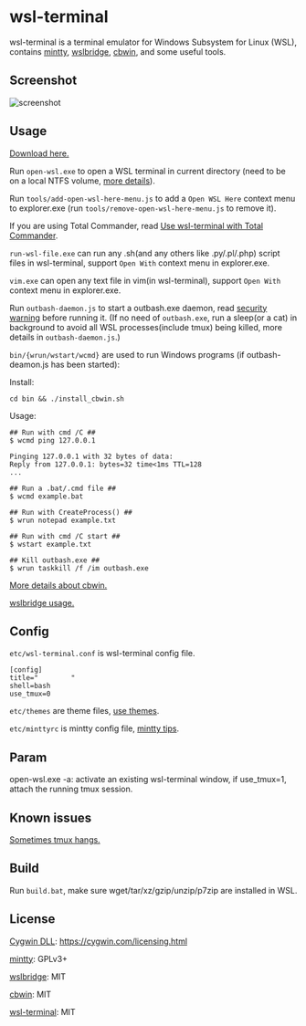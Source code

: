 # wsl-terminal

wsl-terminal is a terminal emulator for Windows Subsystem for Linux (WSL), contains [mintty](http://mintty.github.io/), [wslbridge](https://github.com/rprichard/wslbridge), [cbwin](https://github.com/xilun/cbwin), and some useful tools.

## Screenshot

![screenshot](https://raw.githubusercontent.com/wiki/goreliu/wsl-terminal/images/wsl-terminal.png)

## Usage

[Download here.](https://github.com/goreliu/wsl-terminal/releases)

Run `open-wsl.exe` to open a WSL terminal in current directory (need to be on a local NTFS volume, [more details](https://github.com/rprichard/wslbridge)).

Run `tools/add-open-wsl-here-menu.js` to add a `Open WSL Here` context menu to explorer.exe (run `tools/remove-open-wsl-here-menu.js` to remove it).

If you are using Total Commander, read [Use wsl-terminal with Total Commander](https://github.com/goreliu/wsl-terminal/wiki/Use-wsl-terminal-with-Total-Commander).

`run-wsl-file.exe` can run any .sh(and any others like .py/.pl/.php) script files in wsl-terminal, support `Open With` context menu in explorer.exe.

`vim.exe` can open any text file in vim(in wsl-terminal), support `Open With` context menu in explorer.exe.

Run `outbash-daemon.js` to start a outbash.exe daemon, read [security warning](https://github.com/xilun/cbwin#security-warning) before running it. (If no need of `outbash.exe`, run a sleep(or a cat) in background to avoid all WSL processes(include tmux) being killed, more details in `outbash-daemon.js`.)

`bin/{wrun/wstart/wcmd}` are used to run Windows programs (if outbash-deamon.js has been started):

Install:

```
cd bin && ./install_cbwin.sh
```

Usage:

```
## Run with cmd /C ##
$ wcmd ping 127.0.0.1

Pinging 127.0.0.1 with 32 bytes of data:
Reply from 127.0.0.1: bytes=32 time<1ms TTL=128
...

## Run a .bat/.cmd file ##
$ wcmd example.bat

## Run with CreateProcess() ##
$ wrun notepad example.txt

## Run with cmd /C start ##
$ wstart example.txt

## Kill outbash.exe ##
$ wrun taskkill /f /im outbash.exe
```

[More details about cbwin.](https://github.com/xilun/cbwin)

[wslbridge usage.](https://github.com/rprichard/wslbridge)

## Config

`etc/wsl-terminal.conf` is wsl-terminal config file.
```
[config]
title="        "
shell=bash
use_tmux=0
```

`etc/themes` are theme files, [use themes](https://github.com/goreliu/wsl-terminal/wiki/Use-themes).

`etc/minttyrc` is mintty config file, [mintty tips](https://github.com/mintty/mintty/wiki/Tips).

## Param

open-wsl.exe -a: activate an existing wsl-terminal window, if use_tmux=1, attach the running tmux session.

## Known issues

[Sometimes tmux hangs.](https://github.com/goreliu/wsl-terminal/issues/1)

## Build

Run `build.bat`, make sure wget/tar/xz/gzip/unzip/p7zip are installed in WSL.

## License

[Cygwin DLL](https://www.cygwin.com/): https://cygwin.com/licensing.html

[mintty](http://mintty.github.io/): GPLv3+

[wslbridge](https://github.com/rprichard/wslbridge): MIT

[cbwin](https://github.com/xilun/cbwin): MIT

[wsl-terminal](https://github.com/goreliu/wsl-terminal): MIT
